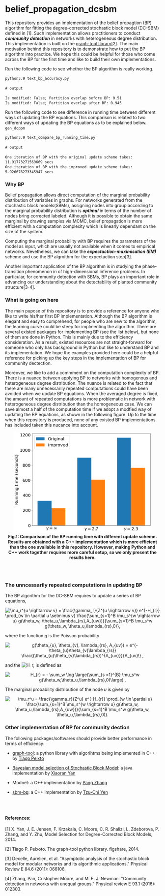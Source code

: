 # belief_propagation_dcsbm
This repository provides an implementation of the belief propagtion (BP) algorithm for fitting the degree-corrected stochastic block model (DC-SBM) defined in [1]. Such implementation allows practitioners to conduct ***community detection*** in networks with heterogeneous degree distribution. This implementation is built on the <a href="https://graph-tool.skewed.de/">graph-tool library</a>[2]. The main motivation behind this repository is to demonstrate how to put the BP algorithm into practice. We hope this could be helpful for those who come across the BP for the first time and like to build their own implementations.

Run the following code to see whether the BP algorithm is really working.
```
python3.9 text_bp_accuracy.py

# output

Is modified: False; Partition overlap before BP: 0.51
Is modified: False; Partition overlap after BP: 0.945
```

Run the following code to see difference in running time between different ways of updating the BP equations. This comparison is related to two different ways of updating the BP equations as to be explained below. `gen_dcppm`
```
python3.9 text_compare_bp_running_time.py

# output

One iteration of BP with the original update scheme takes: 11.91773271560669 secs
One iteration of BP with the improved update scheme takes: 5.926676273345947 secs
```

### Why BP
Belief propagation allows direct computation of the marginal probability distribution of variables in graphs. For networks generated from the stochastic block models(SBMs), assigning nodes into group according to the marginal probability distribution is ***optimal*** in terms of the number of nodes bring corrected labeled. Although it is possible to obtain the same marginal by drawing samples via MCMC, belief propagation is more efficient with a computation complexity which is linearly dependant on the size of the system.

Computing the marginal probability with BP requires the parameters of the model as input, which are usually not available when it comes to empirical networks. Nevetheless, we can take the ***expectaction-maximisation (EM)*** scheme and use the BP algroithm for the expectaction step[3].

Another important application of the BP algorithm is in studying the phase-transition phenomenon in of high-dimensional inference problems. In particular, for community detection with SBMs, BP plays an important role in advancing our understanding about the detectability of planted community structure[3-4].

### What is going on here
The main pupose of this repository is to provide a reference for anyone who like to write his/her first BP implementation. Although the BP algorithm is elegant and easy to comprehend, for people who are new to the algorithm, the learning curve could be steep for implmenting the algorithm. There are several existed packages for implementing BP (see the list below), but none of them are done in Python. This is mainly due to the efficiency consideration. As a result, existed resources are not straight-forward for someone who only has background in Python but like to understand BP and its implementation. We hope the examples provided here could be a helpful reference for picking up the key steps in the implementation of BP for community dectection. 

Moreover, we like to add a commment on the computation complexity of BP. There is a nuance between applying BP to networks with homogenous and heterogeneous degree distribution. The nuance is related to the fact that there are many unnecessarily repeated computations could have been avoided when we update BP equations. When the averaged degree is fixed, the amount of repeated computations is more problematic in network with heterogeneous degree distribution than the homogeneous case. We can save almost a half of the computation time if we adopt a modfied way of updating the BP equations, as shown in the following figure. Up to the time when this repository is produced, none of any existed BP implementations has included taken this nucance into account. 

<p align="center">
<img src="bp_running_time_comparison.png" width=450><br>
<b>Fig.1: Comparison of the BP running time with different update scheme. Results are obtained with a C++ implementation which is more efficient than the one available in this repository. However, making Python and C++ work together requires more careful setup, so we only present the results here.  </b>
</p>
<br/><br/>

### The unncessarily repeated computations in updating BP
The BP algorithm for the DC-SBM requires to update a series of BP equations,

<p align="center">
<img src="https://latex.codecogs.com/svg.image?&space;\mu_r^{u&space;\rightarrow&space;v}&space;=&space;\frac{\gamma_r}{Z^{u&space;\rightarrow&space;v}}&space;e^{-H_{r}}&space;\prod_{w&space;\in&space;\partial&space;u&space;\setminus&space;v}&space;\frac{\sum_{s=1}^B&space;\mu_s^{w&space;\rightarrow&space;u}&space;g(\theta_w,&space;\theta_u,\lambda_{rs},A_{uw})}{\sum_{s=1}^B&space;\mu_s^w&space;g(\theta_w,&space;\theta_u,\lambda_{rs},0)}," title=" \mu_r^{u \rightarrow v} = \frac{\gamma_r}{Z^{u \rightarrow v}} e^{-H_{r}} \prod_{w \in \partial u \setminus v} \frac{\sum_{s=1}^B \mu_s^{w \rightarrow u} g(\theta_w, \theta_u,\lambda_{rs},A_{uw})}{\sum_{s=1}^B \mu_s^w g(\theta_w, \theta_u,\lambda_{rs},0)}," />
</p>

where the function *g* is the Poisson probability 
<p align="center">
<img src="https://latex.codecogs.com/svg.image?g(\theta_{u},&space;\theta_{v},&space;\lambda_{rs},&space;A_{uv})&space;=&space;e^{-\theta_{u}\theta_{v}\lambda_{rs}}&space;\frac{(\theta_{u}\theta_{v}\lambda_{rs})^{A_{uv}}}{A_{uv}!}" title="g(\theta_{u}, \theta_{v}, \lambda_{rs}, A_{uv}) = e^{-\theta_{u}\theta_{v}\lambda_{rs}} \frac{(\theta_{u}\theta_{v}\lambda_{rs})^{A_{uv}}}{A_{uv}!} ," />

and the <img src="https://latex.codecogs.com/svg.image?H_r" title="H_r," /> is defined as 

<p align="center">
<img src="https://latex.codecogs.com/svg.image?&space;H_{r}&space;=&space;-&space;\sum_w&space;\log&space;\large(\sum_{s&space;=1}^{B}&space;\mu_s^w&space;g(\theta_w,\theta_u,\lambda_{rs},0)\large)" title=" H_{r} = - \sum_w \log \large(\sum_{s =1}^{B} \mu_s^w g(\theta_w,\theta_u,\lambda_{rs},0)\large) ." />
</p>

The marginal probability distribution of the node *u* is given by 

<p align="center">
<img src="https://latex.codecogs.com/svg.image?&space;\mu_r^u&space;=&space;\frac{\gamma_r}{Z^u}&space;e^{-H_{r}}&space;\prod_{w&space;\in&space;\partial&space;u}&space;\frac{\sum_{s=1}^B&space;\mu_s^{w&space;\rightarrow&space;u}&space;g(\theta_w,&space;\theta_u,\lambda_{rs},A_{uw})}{\sum_{s=1}^B&space;\mu_s^w&space;g(\theta_w,&space;\theta_u,\lambda_{rs},0)}." title=" \mu_r^u = \frac{\gamma_r}{Z^u} e^{-H_{r}} \prod_{w \in \partial u} \frac{\sum_{s=1}^B \mu_s^{w \rightarrow u} g(\theta_w, \theta_u,\lambda_{rs},A_{uw})}{\sum_{s=1}^B \mu_s^w g(\theta_w, \theta_u,\lambda_{rs},0)}." />
</p>

### Other implementation of BP for community dection
The following packages/softwares should provide better performance in terms of efficiency:

- <a href="https://graph-tool.skewed.de/static/doc/inference.html#graph_tool.inference.EMBlockState/">graph-tool</a>: a python library with algorihtms being implemented in C++ by <a href="https://skewed.de/tiago">Tiago Peixto</a>

- <a href="https://github.com/everyxs/SBMbp/releases">Bayesian model selection of Stochastic Block Model</a>: a java implementation by <a href="https://xiaoranyan.wordpress.com/">Xiaoran Yan</a>

- Modnet: a C++ implementation by <a href="http://home.itp.ac.cn/~panzhang/">Pang Zhang</a>

- <a href="https://github.com/junipertcy/sbm-bp">sbm-bp</a>: a C++ implementation by <a href="https://junipertcy.info/">Tzu-Chi Yen</a> 

<br><br>
#### References:
<p><a>[1] X. Yan, J. E. Jensen, F. Krzakala, C. Moore, C. R. Shalizi,
L. Zdeborova, P. Zhang, and Y. Zhu, Model Selection for
Degree-Corrected Block Models, 2014.</a>
<p><a>[2] Tiago P. Peixoto. The graph-tool python library. figshare, 2014. </a>
<p><a>[3] Decelle, Aurelien, et al. "Asymptotic analysis of the stochastic block model for modular networks and its algorithmic applications." Physical Review E 84.6 (2011): 066106.</a>
<p><a>[4] Zhang, Pan, Cristopher Moore, and M. E. J. Newman. "Community detection in networks with unequal groups." Physical review E 93.1 (2016): 012303.
